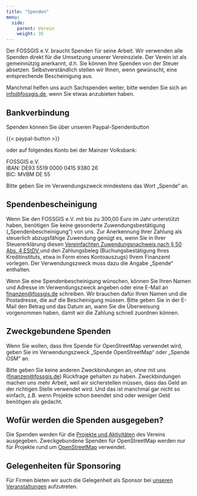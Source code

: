 ```yaml
---
title: "Spenden"
menu:
  side:
    parent: Verein
    weight: 35
---
```


Der FOSSGIS e.V. braucht Spenden für seine Arbeit. Wir verwenden alle Spenden
direkt für die Umsetzung unserer Vereinsziele. Der Verein ist als
gemeinnützig anerkannt, d.h. Sie können Ihre Spenden von der Steuer absetzen.
Selbstverständlich stellen wir Ihnen, wenn gewünscht, eine entsprechende
Bescheinigung aus.

Manchmal helfen uns auch Sachspenden weiter, bitte wenden Sie sich an
<a href="mailto:info@fossgis.de">info@fossgis.de</a>, wenn Sie etwas anzubieten
haben.

## Bankverbindung

Spenden können Sie über unseren Paypal-Spendenbutton

{{< paypal-button >}}

oder auf folgendes Konto bei der Mainzer Volksbank:

FOSSGIS e.V.<br/>
IBAN: DE93 5519 0000 0415 9380 26<br/>
BIC: MVBM DE 55

Bitte geben Sie im Verwendungszweck mindestens das Wort „Spende“ an.

## Spendenbescheinigung

Wenn Sie den FOSSGIS e.V. mit bis zu 300,00 Euro im Jahr unterstützt haben,
benötigen Sie keine gesonderte Zuwendungsbestätigung („Spendenbescheinigung“)
von uns. Zur Anerkennung Ihrer Zahlung als steuerlich abzugsfähige Zuwendung
genügt es, wenn Sie in Ihrer Steuererklärung diesen [Vereinfachten
Zuwendungsnachweis nach § 50 Abs. 4 EStDV
](Vereinfachter-Zuwendungsnachweis-FOSSGIS.pdf) und den Zahlungsbeleg
(Buchungsbestätigung Ihres Kreditinstituts, etwa in Form eines Kontoauszugs)
Ihrem Finanzamt vorlegen. Der Verwendungszweck muss dazu die Angabe „Spende“
enthalten.

Wenn Sie eine Spendenbescheinigung wünschen, können Sie Ihren Namen und Adresse
im Verwendungszweck angeben oder eine E-Mail an <a
href="mailto:finanzen@fossgis.de">finanzen@fossgis.de</a> schreiben. Wir
brauchen dafür Ihren Namen und die Postadresse, die auf die Bescheinigung
müssen. Bitte geben Sie in der E-Mail den Betrag und das Datum an, wann Sie die
Überweisung vorgenommen haben, damit wir die Zahlung schnell zuordnen können.

## Zweckgebundene Spenden

Wenn Sie wollen, dass Ihre Spende für OpenStreetMap verwendet wird, geben Sie
im Verwendungszweck „Spende OpenStreetMap“ oder „Spende OSM“ an.

Bitte geben Sie keine anderen Zweckbindungen an, ohne mit uns (<a
href="mailto:finanzen@fossgis.de">finanzen@fossgis.de</a>) Rückfrage gehalten
zu haben. Zweckbindungen machen uns mehr Arbeit, weil wir sicherstellen müssen,
dass das Geld an der richtigen Stelle verwendet wird. Und das ist manchmal
gar nicht so einfach, z.B. wenn Projekte schon beendet sind oder weniger Geld
benötigen als gedacht.

## Wofür werden die Spenden ausgegeben?

Die Spenden werden für die [Projekte und Aktivitäten](/aktivitäten/) des
Vereins ausgegeben. Zweckgebundene Spenden für OpenStreetMap werden nur für
Projekte rund um [OpenStreetMap](/aktivitäten/openstreetmap/) verwendet.

## Gelegenheiten für Sponsoring

Für Firmen bieten wir auch die Gelegenheit als Sponsor bei [unseren
Veranstaltungen](/konferenz/) aufzutreten.

